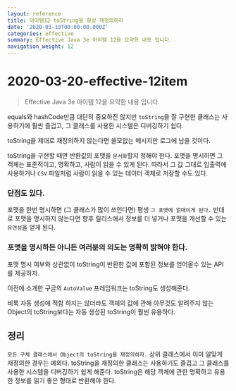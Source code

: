 ```yaml
---
layout: reference
title: 아이템12 toString을 항상 재정의하라
date: '2020-03-10T00:00:00.000Z'
categories: effective
summary: Effective Java 3e 아이템 12을 요약한 내용 입니다.
navigation_weight: 12
---
```


# 2020-03-20-effective-12item

> Effective Java 3e 아이템 12을 요약한 내용 입니다.

equals와 hashCode만큼 대단히 중요하진 않지만 `toString`을 잘 구현한 클래스는 사용하기에 훨씬 즐겁고, 그 클래스를 사용한 시스템은 디버깅하기 쉽다.

toString을 제대로 재정의하지 않는다면 쓸모없는 메시지만 로그에 남을 것이다.

toString을 구현할 때면 반환값의 포맷을 `문서화`할지 정해야 한다. 포맷을 명시하면 그 객체는 표준적이고, 명확하고, 사람이 읽을 수 있게 된다. 따라서 그 값 그대로 입출력에 사용하거나 `CSV` 파일처럼 사람이 읽을 수 있는 데이터 객체로 저장할 수도 있다.

### 단점도 있다.

포맷을 한번 명시하면 \(그 클래스가 많이 쓰인다면\) 평생 `그 포맷에 얽매이게 된다.` 반대로 포맷을 명시하지 않는다면 향후 릴리스에서 정보를 더 넣거나 포맷을 개선할 수 있는 `유연성`을 얻게 된다.

### 포맷을 명시하든 아니든 여러분의 의도는 명확히 밝혀야 한다.

포맷 명시 여부와 상관없이 toString이 반환한 값에 포함된 정보를 얻어올수 있는 API를 제공하자.

이전에 소개한 구글의 `AutoValue` 프레임워크는 toString도 생성해준다.

비록 자동 생성에 적합 하지는 않더라도 객체의 값에 관해 아무것도 알려주지 않는 Object의 toString보다는 자동 생성된 toString이 훨씬 유용하다.

## 정리

`모든 구체 클래스에서 Object의 toString을 재정의하자.` 상위 클래스에서 이미 알맞게 재정의한 경우는 예외다. toString을 재정의한 클래스는 사용하기도 즐겁고 그 클래스를 사용한 시스템을 디버깅하기 쉽게 해준다. toString은 해당 객체에 관한 명확하고 유용한 정보를 읽기 좋은 형태로 반환해야 한다.

